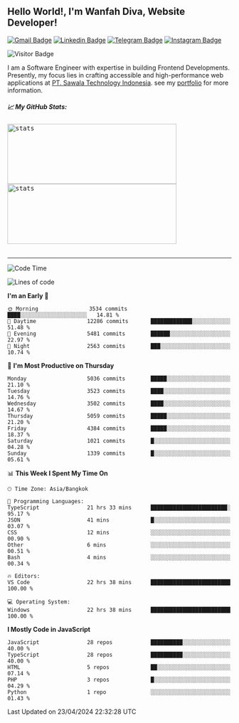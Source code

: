 ## Hello World!, I'm Wanfah Diva, Website Developer!

[![Gmail Badge](https://img.shields.io/badge/-Gmail-white?style=plastic&logo=Gmail&link=mailto:aditputrafirmansyah@gmail.com)](mailto:wanfahdivaa@gmail.com)
[![Linkedin Badge](https://img.shields.io/badge/-LinkedIn-blue?style=plastic&logo=Linkedin&link=https://www.linkedin.com/in/aditputrafirmansyah/)](https://www.linkedin.com/in/wanfahdiva/)
[![Telegram Badge](https://img.shields.io/badge/-Telegram-blue?style=plastic&logo=telegram&link=https://t.me/Adithya_13)](https://t.me/wanfahdiva)
[![Instagram Badge](https://img.shields.io/badge/-Instagram-white?style=plastic&logo=instagram&link=https://www.instagram.com/adithya_firmansyahputra/)](https://www.instagram.com/wnfhdva/)

![Visitor Badge](https://visitor-badge.laobi.icu/badge?page_id=wanfahdiva.wanfahdiva)

<p>
I am a Software Engineer with expertise in building Frontend Developments.
Presently, my focus lies in crafting accessible and high-performance web applications at  <a href="https://sawala/tech" target="_blank">PT. Sawala Technology Indonesia</a>. see my <a href="https://wanfahdiva.me" target="_blank">portfolio</a> for more information.
</p>

<h5 align="left">
  
📈 **My GitHub Stats:**

</h5>

<div align="left">
<kbd>
    <img height="135em" width="380em" alt="stats" src="https://github-readme-streak-stats.herokuapp.com?user=wanfahdiva&theme=tokyonight_duo&hide_border=true&dates=27DDC9" />
</kbd>
<kbd>
    <img height="135em" width="380em" alt="stats" src="https://github-readme-activity-graph.vercel.app/graph?username=wanfahdiva&theme=react&hide_title=true"></kbd>
</div>

<br />

---

<!--START_SECTION:waka-->
![Code Time](http://img.shields.io/badge/Code%20Time-539%20hrs%2047%20mins-blue)

![Lines of code](https://img.shields.io/badge/From%20Hello%20World%20I%27ve%20Written-18.0%20million%20lines%20of%20code-blue)

**I'm an Early 🐤** 

```text
🌞 Morning                3534 commits        ████░░░░░░░░░░░░░░░░░░░░░   14.81 % 
🌆 Daytime                12286 commits       █████████████░░░░░░░░░░░░   51.48 % 
🌃 Evening                5481 commits        ██████░░░░░░░░░░░░░░░░░░░   22.97 % 
🌙 Night                  2563 commits        ███░░░░░░░░░░░░░░░░░░░░░░   10.74 % 
```
📅 **I'm Most Productive on Thursday** 

```text
Monday                   5036 commits        █████░░░░░░░░░░░░░░░░░░░░   21.10 % 
Tuesday                  3523 commits        ████░░░░░░░░░░░░░░░░░░░░░   14.76 % 
Wednesday                3502 commits        ████░░░░░░░░░░░░░░░░░░░░░   14.67 % 
Thursday                 5059 commits        █████░░░░░░░░░░░░░░░░░░░░   21.20 % 
Friday                   4384 commits        █████░░░░░░░░░░░░░░░░░░░░   18.37 % 
Saturday                 1021 commits        █░░░░░░░░░░░░░░░░░░░░░░░░   04.28 % 
Sunday                   1339 commits        █░░░░░░░░░░░░░░░░░░░░░░░░   05.61 % 
```


📊 **This Week I Spent My Time On** 

```text
🕑︎ Time Zone: Asia/Bangkok

💬 Programming Languages: 
TypeScript               21 hrs 33 mins      ████████████████████████░   95.17 % 
JSON                     41 mins             █░░░░░░░░░░░░░░░░░░░░░░░░   03.07 % 
CSS                      12 mins             ░░░░░░░░░░░░░░░░░░░░░░░░░   00.90 % 
Other                    6 mins              ░░░░░░░░░░░░░░░░░░░░░░░░░   00.51 % 
Bash                     4 mins              ░░░░░░░░░░░░░░░░░░░░░░░░░   00.34 % 

🔥 Editors: 
VS Code                  22 hrs 38 mins      █████████████████████████   100.00 % 

💻 Operating System: 
Windows                  22 hrs 38 mins      █████████████████████████   100.00 % 
```

**I Mostly Code in JavaScript** 

```text
JavaScript               28 repos            ██████████░░░░░░░░░░░░░░░   40.00 % 
TypeScript               28 repos            ██████████░░░░░░░░░░░░░░░   40.00 % 
HTML                     5 repos             ██░░░░░░░░░░░░░░░░░░░░░░░   07.14 % 
PHP                      3 repos             █░░░░░░░░░░░░░░░░░░░░░░░░   04.29 % 
Python                   1 repo              ░░░░░░░░░░░░░░░░░░░░░░░░░   01.43 % 
```




 Last Updated on 23/04/2024 22:32:28 UTC
<!--END_SECTION:waka-->
